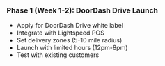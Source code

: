 ### Phase 1 (Week 1-2): DoorDash Drive Launch
- Apply for DoorDash Drive white label
- Integrate with Lightspeed POS
- Set delivery zones (5-10 mile radius)
- Launch with limited hours (12pm-8pm)
- Test with existing customers
